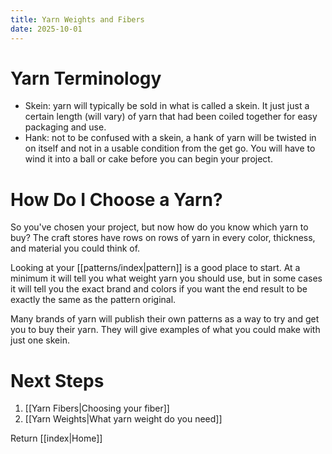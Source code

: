 ```yaml
---
title: Yarn Weights and Fibers
date: 2025-10-01
---
```

# Yarn Terminology 
- Skein: yarn will typically be sold in what is called a skein. It just just a certain length (will vary) of yarn that had been coiled together for easy packaging and use. 
- Hank: not to be confused with a skein, a hank of yarn will be twisted in on itself and not in a usable condition from the get go. You will have to wind it into a ball or cake before you can begin your project.
# How Do I Choose a Yarn?
So you've chosen your project, but now how do you know which yarn to buy? The craft stores have rows on rows of yarn in every color, thickness, and material you could think of. 

Looking at your [[patterns/index|pattern]] is a good place to start. At a minimum it will tell you what weight yarn you should use, but in some cases it will tell you the exact brand and colors if you want the end result to be exactly the same as the pattern original. 

Many brands of yarn will publish their own patterns as a way to try and get you to buy their yarn. They will give examples of what you could make with just one skein. 
# Next Steps
1. [[Yarn Fibers|Choosing your fiber]]
2. [[Yarn Weights|What yarn weight do you need]]


Return [[index|Home]]  